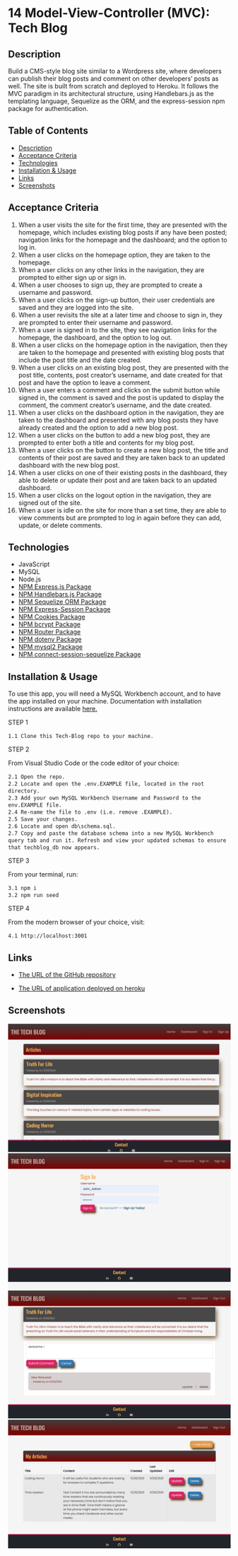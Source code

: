 # 14 Model-View-Controller (MVC): Tech Blog

## Description 

Build a CMS-style blog site similar to a Wordpress site, where developers can publish their blog posts and comment on other developers’ posts as well. The site is built from scratch and deployed to Heroku. It follows the MVC paradigm in its architectural structure, using Handlebars.js as the templating language, Sequelize as the ORM, and the express-session npm package for authentication.


## Table of Contents
- [Description](#description)
- [Acceptance Criteria](#acceptance)
- [Technologies](#technologies)
- [Installation & Usage](#installation)
- [Links](#links)
- [Screenshots](#screenshots)


## Acceptance Criteria

1. When a user visits the site for the first time, they are presented with the homepage, which includes existing blog posts if any have been posted; navigation links for the homepage and the dashboard; and the option to log in.
2. When a user clicks on the homepage option, they are taken to the homepage.
3. When a user clicks on any other links in the navigation, they are prompted to either sign up or sign in.
4. When a user chooses to sign up, they are prompted to create a username and password.
5. When a user clicks on the sign-up button, their user credentials are saved and they are logged into the site.
6. When a user revisits the site at a later time and choose to sign in, they are prompted to enter their username and password.
7. When a user is signed in to the site, they see navigation links for the homepage, the dashboard, and the option to log out.
8. When a user clicks on the homepage option in the navigation, then they are taken to the homepage and presented with existing blog posts that include the post title and the date created.
9. When a user clicks on an existing blog post, they are presented with the post title, contents, post creator’s username, and date created for that post and have the option to leave a comment.
10. When a user enters a comment and clicks on the submit button while signed in, the comment is saved and the post is updated to display the comment, the comment creator’s username, and the date created.
11. When a user clicks on the dashboard option in the navigation, they are taken to the dashboard and presented with any blog posts they have already created and the option to add a new blog post.
12. When a user clicks on the button to add a new blog post, they are prompted to enter both a title and contents for my blog post.
13. When a user clicks on the button to create a new blog post, the title and contents of their post are saved and they are taken back to an updated dashboard with the new blog post.
14. When a user clicks on one of their existing posts in the dashboard, they able to delete or update their post and are taken back to an updated dashboard.
15. When a user clicks on the logout option in the navigation, they are signed out of the site.
16. When a user is idle on the site for more than a set time, they are able to view comments but are prompted to log in again before they can add, update, or delete comments.


## Technologies

- JavaScript
- MySQL
- Node.js
- [NPM Express.js Package](https://www.npmjs.com/package/express)
- [NPM Handlebars.js Package](https://www.npmjs.com/package/handlebars)
- [NPM Sequelize ORM Package](https://www.npmjs.com/package/sequelize)
- [NPM Express-Session Package](https://www.npmjs.com/package/express-session)
- [NPM Cookies Package](https://www.npmjs.com/package/cookies)
- [NPM bcrypt Package](https://www.npmjs.com/package/bcrypt)
- [NPM Router Package](https://www.npmjs.com/package/router)
- [NPM dotenv Package](https://www.npmjs.com/package/dotenv)
- [NPM mysql2 Package](https://www.npmjs.com/package/mysql2)
- [NPM connect-session-sequelize Package](https://www.npmjs.com/package/connect-session-sequelize?activeTab=versions)

## Installation & Usage

To use this app, you will need a MySQL Workbench account, and to have the app installed on your machine. Documentation with installation instructions are available [here.](https://dev.mysql.com/doc/workbench/en/wb-installing.html) 

STEP 1

    1.1 Clone this Tech-Blog repo to your machine.

STEP 2

From Visual Studio Code or the code editor of your choice:

    2.1 Open the repo.  
    2.2 Locate and open the .env.EXAMPLE file, located in the root directory.
    2.3 Add your own MySQL Workbench Username and Password to the env.EXAMPLE file.
    2.4 Re-name the file to .env (i.e. remove .EXAMPLE).
    2.5 Save your changes.
    2.6 Locate and open db\schema.sql.
    2.7 Copy and paste the database schema into a new MySQL Workbench query tab and run it. Refresh and view your updated schemas to ensure that techblog_db now appears.

STEP 3

From your terminal, run:

    3.1 npm i
    3.2 npm run seed

STEP 4

From the modern browser of your choice, visit:

    4.1 http://localhost:3001

## Links

* [The URL of the GitHub repository](https://github.com/Ruchi479/Tech-Blog.git)

* [The URL of application deployed on heroku]()



## Screenshots 
![Tech Blog](./public/images/img1.png)
![Tech Blog](./public/images/img2.png)
![Tech Blog](./public/images/img3.png)
![Tech Blog](./public/images/img4.png)
